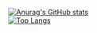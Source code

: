 [![Anurag's GitHub stats](https://github-readme-stats.vercel.app/api?username=Lemeszz&show_icons=true&theme=graywhite)](https://github.com/anuraghazra/github-readme-stats)<br>
[![Top Langs](https://github-readme-stats.vercel.app/api/top-langs/?username=Lemeszz&layout=compact&theme=graywhite)](https://github.com/anuraghazra/github-readme-stats)
##

